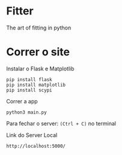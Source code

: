 # Fitter
The art of fitting in python

# Correr o site

Instalar o Flask e Matplotlib
```
pip install flask
pip install matplotlib
pip install scypi
```

Correr a app
```
python3 main.py
```
Para fechar o server: `(Ctrl + C)` no terminal 

Link do Server Local
```
http://localhost:5000/
```


